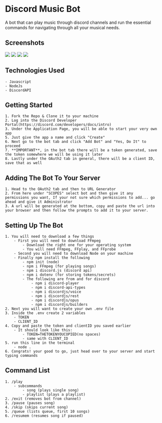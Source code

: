 
# Discord Music Bot

A bot that can play music through discord channels and run the essential
commands for navigating through all your musical needs.

## Screenshots

![](https://imgur.com/te8E8M1.png)
![](https://imgur.com/AwuQ0ts.png)
![](https://imgur.com/yTeCUfN.png)
![](https://imgur.com/C9HQT4A.png)

## Technologies Used

    - Javascript
    - NodeJs
    - DiscordAPI

## Getting Started

    1. Fork the Repo & Clone it to your machine
    2. Log into the Discord Developer Portal(https://discord.com/developers/docs/intro)
    3. Under the Application Page, you will be able to start your very own
    app
    5. Just give the app a name and click "Create"
    6. Next go to the bot tab and click "Add Bot" and "Yes, Do It" to proceed
    7. **IMPORTANT**, in the bot tab there will be a token generated, save the token somewhere we will be using it later
    8. Lastly under the OAuth2 tab in general, there will be a client ID, save that as well

## Adding The Bot To Your Server

    1. Head to the OAuth2 tab and then to URL Generator
    2. From here under "SCOPES" select bot and then give it any permissions you want, If your not sure which permissions to add... go ahead and give it Administrator
    3. A url will be generated at the bottom, copy and paste the url into your browser and then follow the prompts to add it to your server.

## Setting Up The Bot

    1. You will need to download a few things
        - First you will need to download FFmpeg
            - Download the right one for your operating system
            - You will need FFmpeg, FFplay, and FFprobe
        - Second you will need to download Node on your machine
        - Finally npm install the following
            - npm init (node)
            - npm i FFmpeg (for playing songs)
            - npm i discord.js (discord api)
            - npm i dotenv (for storing tokens/secrets)
            - The following are from and for discord
                - npm i discord-player
                - npm i discord-api-types 
                - npm i discordjs/voice
                - npm i discordjs/rest
                - npm i discordjs/opus
                - npm i discordjs/builders
    2. Next you will want to create your own .env file 
    3. Inside the .env create 2 variables 
        - TOKEN
        - CLIENT_ID
    4. Copy and paste the token and clientID you saved earlier
        - It should look like this:
            - TOKEN=THETOKENYOUCOPIED(no spaces) 
            - same with CLIENT_ID
    5. run this line in the terminal
        - node .
    6. Congrats! your good to go, just head over to your server and start typing commands

##  Command List

    1. /play
        - subcommands
            - song (plays single song)
            - playlist (plays a playlist)
    2. /exit (removes bot from channel)
    3. /pause (pauses song)
    4. /skip (skips current song)
    5. /queue (lists queue, first 10 songs)
    6. /resumem (resumes song if paused)


